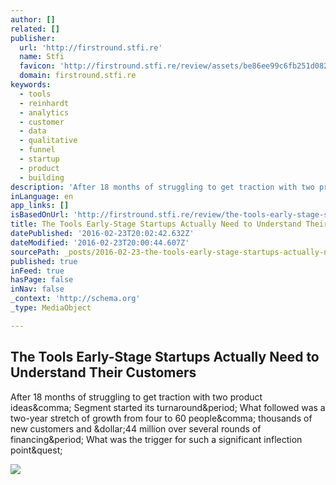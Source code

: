 ```yaml
---
author: []
related: []
publisher:
  url: 'http://firstround.stfi.re'
  name: Stfi
  favicon: 'http://firstround.stfi.re/review/assets/be86ee99c6fb251d0826b77ce694349f/images/favicon.ico'
  domain: firstround.stfi.re
keywords:
  - tools
  - reinhardt
  - analytics
  - customer
  - data
  - qualitative
  - funnel
  - startup
  - product
  - building
description: 'After 18 months of struggling to get traction with two product ideas, Segment started its turnaround. What followed was a two-year stretch of growth from four to 60 people, thousands of new customers and $44 million over several rounds of financing. What was the trigger for such a significant inflection point?'
inLanguage: en
app_links: []
isBasedOnUrl: 'http://firstround.stfi.re/review/the-tools-early-stage-startups-actually-need-to-understand-their-customers/?ct=t(How_Does_Your_Leadership_Team_Rate_12_3_2015)&sf=jbvyka'
title: The Tools Early-Stage Startups Actually Need to Understand Their Customers
datePublished: '2016-02-23T20:02:42.632Z'
dateModified: '2016-02-23T20:00:44.607Z'
sourcePath: _posts/2016-02-23-the-tools-early-stage-startups-actually-need-to-understand-t.md
published: true
inFeed: true
hasPage: false
inNav: false
_context: 'http://schema.org'
_type: MediaObject

---
```

<article style=""><h1>The Tools Early-Stage Startups Actually Need to Understand Their Customers</h1><p>After 18 months of struggling to get traction with two product ideas&amp;comma; Segment started its turnaround&amp;period; What followed was a two-year stretch of growth from four to 60 people&amp;comma; thousands of new customers and &amp;dollar;44 million over several rounds of financing&amp;period; What was the trigger for such a significant inflection point&amp;quest;</p><img src="http://s3.amazonaws.com/marquee-test-akiaisur2rgicbmpehea/dfbpPqonQdC37REwAwOK_Tool%20%26%20Funnel%202.jpg" /></article>